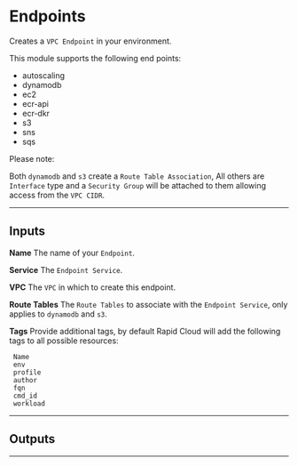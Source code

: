 # Endpoints
Creates a `VPC Endpoint` in your environment.

This module supports the following end points:
- autoscaling 
- dynamodb
- ec2
- ecr-api
- ecr-dkr
- s3
- sns
- sqs

Please note:

Both `dynamodb` and `s3` create a `Route Table Association`, All others are `Interface` type and a `Security Group` will be attached to them allowing access from the `VPC CIDR`.

---
## Inputs

**Name**
The name of your `Endpoint`.

**Service**
The `Endpoint Service`.

**VPC**
The `VPC` in which to create this endpoint.

**Route Tables**
The `Route Tables` to associate with the `Endpoint Service`, only applies to `dynamodb` and `s3`.


**Tags**
Provide additional tags, by default Rapid Cloud will add the following tags to all possible resources:

```
 Name    
 env      
 profile  
 author 
 fqn      
 cmd_id 
 workload 
```
---
## Outputs


---


